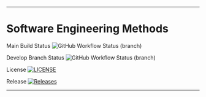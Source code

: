 
---
# Software Engineering Methods

Main Build Status ![GitHub Workflow Status (branch)](https://img.shields.io/github/actions/workflow/status/rereversed/set08103-Group4/main.yml?branch=main)

Develop Branch Status ![GitHub Workflow Status (branch)](https://img.shields.io/github/actions/workflow/status/rereversed/set08103-Group4/main.yml?branch=develop)

License [![LICENSE](https://img.shields.io/github/license/rereversed/set08103-Group4.svg?style=flat-square)](https://github.com/rereversed/set08103-Group4/blob/master/LICENSE)

Release [![Releases](https://img.shields.io/github/release/rereversed/set08103-Group4/all.svg?style=flat-square)](https://github.com/rereversed/set08103-Group4/releases)

---

